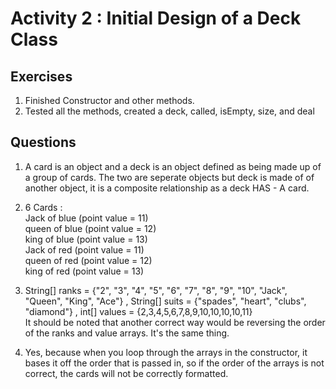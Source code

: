 # Activity 2 : Initial Design of a Deck Class  

## Exercises  
1. Finished Constructor and other methods.  
2. Tested all the methods, created a deck, called, isEmpty, size, and deal  


## Questions  
1. A card is an object and a deck is an object defined as being made up of a group of cards. The two are seperate objects but deck is made of of another object, it is a composite relationship as a deck HAS - A card.      
2. 6 Cards  :  
Jack of blue (point value = 11)   
queen of blue (point value = 12)  
king of blue (point value = 13)  
Jack of red (point value = 11)  
queen of red (point value = 12)   
king of red (point value = 13)    

3. String[] ranks = {"2", "3", "4", "5", "6", "7", "8", "9", "10", "Jack", "Queen", "King", "Ace"}  , String[] suits = {"spades", "heart", "clubs", "diamond"}  , int[] values = {2,3,4,5,6,7,8,9,10,10,10,10,11}  
It should be noted that another correct way would be reversing the order of the ranks and value arrays. It's the same thing.    

4. Yes, because when you loop through the arrays in the constructor, it bases it off the order that is passed in, so if the order of the arrays is not correct, the cards will not be correctly formatted. 
